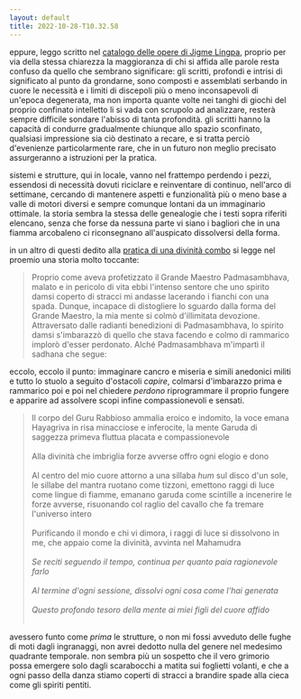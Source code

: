 ```yaml
---
layout: default
title: 2022-10-28-T10.32.58
---
```


eppure, leggo scritto nel [catalogo delle opere di Jigme Lingpa](https://www.lotsawahouse.org/tibetan-masters/getse-mahapandita/jigme-lingpa-collected-works-catalogue), proprio per via della stessa chiarezza la maggioranza di chi si affida alle parole resta confuso da quello che sembrano significare: gli scritti, profondi e intrisi di significato al punto da grondarne, sono composti e assemblati serbando in cuore le necessità e i limiti di discepoli più o meno inconsapevoli di un'epoca degenerata, ma non importa quante volte nei tanghi di giochi del proprio confinato intelletto li si vada con scrupolo ad analizzare, resterà sempre difficile sondare l'abisso di tanta profondità. gli scritti hanno la capacità di condurre gradualmente chiunque allo spazio sconfinato, qualsiasi impressione sia ciò destinato a recare, e si tratta perciò d'evenienze particolarmente rare, che in un futuro non meglio precisato assurgeranno a istruzioni per la pratica.

sistemi e strutture, qui in locale, vanno nel frattempo perdendo i pezzi, essendosi di necessità dovuti riciclare e reinventare di continuo, nell'arco di settimane, cercando di mantenere aspetti e funzionalità più o meno base a valle di motori diversi e sempre comunque lontani da un immaginario ottimale. la storia sembra la stessa delle genealogie che i testi sopra riferiti elencano, senza che forse da nessuna parte vi siano i bagliori che in una fiamma arcobaleno ci riconsegnano all'auspicato dissolversi della forma.

in un altro di questi dedito alla [pratica di una divinità combo](https://www.lotsawahouse.org/tibetan-masters/jigme-lingpa/takhyung-barwa) si legge nel proemio una storia molto toccante:

>Proprio come aveva profetizzato il Grande Maestro Padmasambhava, malato e in pericolo di vita ebbi l'intenso sentore che uno spirito damsi coperto di stracci mi andasse lacerando i fianchi con una spada. Dunque, incapace di distogliere lo sguardo dalla forma del Grande Maestro, la mia mente si colmò d'illimitata devozione. Attraversato dalle radianti benedizioni di Padmasambhava, lo spirito damsi s'imbarazzò di quello che stava facendo e colmo di rammarico implorò d'esser perdonato. Alché Padmasambhava m'impartì il sadhana che segue:

eccolo, eccolo il punto: immaginare cancro e miseria e simili anedonici militi e tutto lo stuolo a seguito d'ostacoli *capire*, colmarsi d'imbarazzo prima e rammarico poi e poi nel chiedere *perdono* riprogrammare il proprio fungere e apparire ad assolvere scopi infine compassionevoli e sensati. 

> Il corpo del Guru Rabbioso ammalia eroico e indomito, la voce emana Hayagriva in risa minacciose e inferocite, la mente Garuda di saggezza primeva fluttua placata e compassionevole<br><br>Alla divinità che imbriglia forze avverse offro ogni elogio e dono<br><br>Al centro del mio cuore attorno a una sillaba *hum* sul disco d'un sole, le sillabe del mantra ruotano come tizzoni, emettono raggi di luce come lingue di fiamme, emanano garuda come scintille a incenerire le forze avverse, risuonando col raglio del cavallo che fa tremare l'universo intero<br><br>Purificando il mondo e chi vi dimora, i raggi di luce si dissolvono in me, che appaio come la divinità, avvinta nel Mahamudra<br><br>*Se reciti seguendo il tempo, continua per quanto paia ragionevole farlo* <br><br>*Al termine d'ogni sessione, dissolvi ogni cosa come l'hai generata*<br><br>*Questo profondo tesoro della mente ai miei figli del cuore affido*<br><br>

avessero funto come *prima* le strutture, o non mi fossi avveduto delle fughe di moti dagli ingranaggi, non avrei dedotto nulla del genere nel medesimo quadrante temporale. non sembra più un sospetto che il vero grimorio possa emergere solo dagli scarabocchi a matita sui foglietti volanti, e che a ogni passo della danza stiamo coperti di stracci a brandire spade alla cieca come gli spiriti pentiti.

